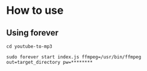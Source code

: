 # How to use

## Using forever
```
cd youtube-to-mp3
```
```
sudo forever start index.js ffmpeg=/usr/bin/ffmpeg out=target_directory pw=********
```
